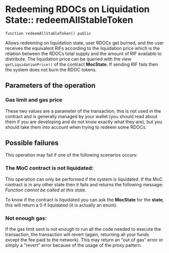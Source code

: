 # Redeeming RDOCs on Liquidation State:: redeemAllStableToken

`function redeemAllStableToken() public`

Allows redeeming on liquidation state, user RDOCs get burned, and the user receives the equivalent RIFs according to the liquidation price which is the relation between the RDOCs total supply and the amount of RIF available to distribute.
The liquidation price can be queried with the view `getLiquidationPrice()` of the contract **MocState**.
If sending RIF fails then the system does not burn the RDOC tokens.

## Parameters of the operation

### Gas limit and gas price

These two values are a parameter of the transaction, this is not used in the contract and is generally managed by your wallet (you should read about them if you are developing and do not know exactly what they are), but you should take them into account when trying to redeem some RDOCs.

## Possible failures

This operation may fail if one of the following scenarios occurs:

### The MoC contract is not liquidated:

This operation can only be performed if the system is liquidated. If the MoC contract is in any other state then it fails and returns the following message: _Function cannot be called at this state_.

To know if the contract is liquidated you can ask the **MocState** for the **state**, this will return a 0 if liquidated (it is actually an enum).

### Not enough gas:

If the gas limit sent is not enough to run all the code needed to execute the transaction, the transaction will revert (again, returning all your funds except the fee paid to the network). This may return an "out of gas" error or simply a "revert" error because of the usage of the proxy pattern.